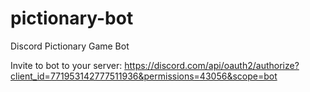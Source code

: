 # pictionary-bot
 Discord Pictionary Game Bot

Invite to bot to your server: https://discord.com/api/oauth2/authorize?client_id=771953142777511936&permissions=43056&scope=bot
